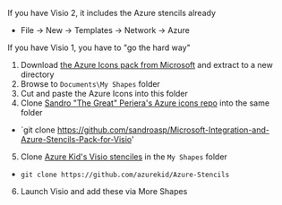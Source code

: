 If you have Visio 2, it includes the Azure stencils already
* File -> New -> Templates -> Network -> Azure

If you have Visio 1, you have to "go the hard way"
1. Download [the Azure Icons pack from Microsoft](https://www.microsoft.com/en-us/download/details.aspx?id=41937) and extract to a new directory
2. Browse to `Documents\My Shapes` folder
3. Cut and paste the Azure Icons into this folder
4. Clone [Sandro "The Great" Periera's Azure icons repo](https://github.com/sandroasp/Microsoft-Integration-and-Azure-Stencils-Pack-for-Visio) into the same folder
  * `git clone https://github.com/sandroasp/Microsoft-Integration-and-Azure-Stencils-Pack-for-Visio'
5. Clone [Azure Kid's Visio stenciles](https://github.com/azurekid/Azure-Stencils) in the `My Shapes` folder
  * `git clone https://github.com/azurekid/Azure-Stencils`
6. Launch Visio and add these via More Shapes

